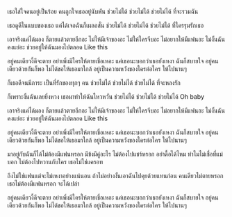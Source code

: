 เธอใส่ใจคนอยู่เป็นร้อย
คนถูกใจเธออยู่นับพัน
ช่วยไม่ได้ ช่วยไม่ได้ ช่วยไม่ได้
ที่จะรวมฉัน

เธอดูดีในแบบของเธอ
แค่ได้เจอฉันก็เผลอสั่น
ช่วยไม่ได้ ช่วยไม่ได้ ช่วยไม่ได้
ที่ใครรุมรักเธอ

เอาจริงแค่ได้มอง ก็ตายแล้วตายอีกอะ
ไม่ให้มีเจ้าของอะ ไม่ให้ใครจีบอะ
ไม่อยากให้มีแฟนอะ ไม่งั้นฉันคงแย่อะ
ช่วยอยู่ให้ฉันมองไปตลอด Like this

อยู่คนเดียวงี้ดีจะตาย
อย่าเพิ่งมีใครให้ตายเชื่อเหอะ
แค่เธอนะบอกว่าเธอยังเหงา ฉันก็สบายใจ
อยู่คนเดียวด้วยกันก็พอ
ไม่ได้ขอให้เธอมาใกล้
อยู่เป็นความหวังของใครต่อใคร ให้ไปนานๆ

ก็เธอดีจนมีภาระ
เป็นที่รักของทุกๆ คน
ช่วยไม่ได้ ช่วยไม่ได้ ช่วยไม่ได้
ที่จะหลงรัก

ก็เพราะงั้นฉันเลยยิ่งหวง
เธอมาทำให้ฉันไหวหวั่น
ช่วยไม่ได้ ช่วยไม่ได้ ช่วยไม่ได้
Oh baby

เอาจริงแค่ได้มอง ก็ตายแล้วตายอีกอะ
ไม่ให้มีเจ้าของอะ ไม่ให้ใครจีบอะ
ไม่อยากให้มีแฟนอะ ไม่งั้นฉันคงแย่อะ
ช่วยอยู่ให้ฉันมองไปตลอด Like this

อยู่คนเดียวงี้ดีจะตาย
อย่าเพิ่งมีใครให้ตายเชื่อเหอะ
แค่เธอนะบอกว่าเธอยังเหงา ฉันก็สบายใจ
อยู่คนเดียวด้วยกันก็พอ
ไม่ได้ขอให้เธอมาใกล้
อยู่เป็นความหวังของใครต่อใคร ให้ไปนานๆ

มาอยู่กับฉันก็ได้ไม่ต้องมีแฟนหรอก
มีข้งมีคู่อะไร ไม่ต้องไปแชร์หรอก
อย่าดื้อได้ไหม ทำไมไม่เชื่อที่แม่บอก
ไม่ต้องไปหวานกับใคร เธอไม่ใช่แครอท

ถึงไม่ใช่แฟนแต่จะไม่เหงาอย่างแน่นอน
ถ้าไม่อย่างงั้นเอาฉันไปคุยด้วยแทนก่อน
คนเดียวไม่ตายหรอก เธอไม่ต้องมีแฟนหรอก
จะได้เปล่า

อยู่คนเดียวงี้ดีจะตาย
อย่าเพิ่งมีใครให้ตายเชื่อเหอะ
แค่เธอนะบอกว่าเธอยังเหงา ฉันก็สบายใจ
อยู่คนเดียวด้วยกันก็พอ
ไม่ได้ขอให้เธอมาใกล้
อยู่เป็นความหวังของใครต่อใคร ให้ไปนานๆ
